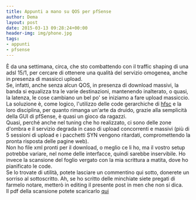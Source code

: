 ```yaml
---
title: Appunti a mano su QOS per pfSense
author: Dema
layout: post
date: 2015-03-13 09:28:24+00:00
header-img: img/phone.jpg
tags: 
- appunti
- pfsense
---
```

È da una settimana, circa, che sto combattendo con il traffic shaping di una adsl 15/1, per cercare di ottenere una qualità del servizio omogenea, anche in presenza di massicci upload.        
Se, infatti, anche senza alcun QOS, in presenza di download massivi, la banda si equalizza tra le varie destinazioni, mantenendo inalterato, o quasi, la latenza, le cose cambiano un bel po' se iniziamo a fare upload massiccio.          
La soluzione è, come logico, l'utilizzo delle code gerarchiche di [hfsc](http://en.wikipedia.org/wiki/Hierarchical_fair-service_curve) e la loro disciplina, per quanto rimanga un'arte da druido, grazie alla semplicità della GUI di pfSense, è quasi un gioco da ragazzi.            
Quasi, perché anche nel tuning che ho realizzato, ci sono delle zone d'ombra e il servizio degrada in caso di upload concorrenti e massivi (più di 5 sessioni di upload e i pacchetti SYN vengono ritardati, compromettendo la pronta risposta delle pagine web).                       
Non ho file xml pronti per il download, o meglio ce li ho, ma il vostro setup potrebbe variare, nel nome delle interfacce, quindi sarebbe inservibile. Ho invece la scansione del foglio vergato con la mia scrittura a matita, dove ho pianificato le code.                
Se lo trovate di utilità, potete lasciare un commentino qui sotto, donerete un sorriso al sottoscritto. Ah, se ho scritto delle minchiate siete pregati di farmelo notare, metterò in editing il presente post in men che non si dica.        
Il pdf della scansione potete scaricarlo [qui](http://dmblob.s3.amazonaws.com/appuntipfsense.pdf)
